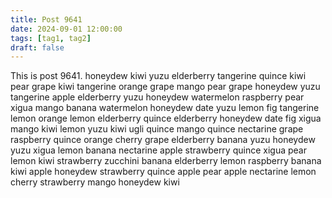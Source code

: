 ```yaml
---
title: Post 9641
date: 2024-09-01 12:00:00
tags: [tag1, tag2]
draft: false
---
```

This is post 9641.
honeydew
kiwi
yuzu
elderberry
tangerine
quince
kiwi
pear
grape
kiwi
tangerine
orange
grape
mango
pear
grape
honeydew
yuzu
tangerine
apple
elderberry
yuzu
honeydew
watermelon
raspberry
pear
xigua
mango
banana
watermelon
honeydew
date
yuzu
lemon
fig
tangerine
lemon
orange
lemon
elderberry
quince
elderberry
honeydew
date
fig
xigua
mango
kiwi
lemon
yuzu
kiwi
ugli
quince
mango
quince
nectarine
grape
raspberry
quince
orange
cherry
grape
elderberry
banana
yuzu
honeydew
yuzu
xigua
lemon
banana
nectarine
apple
strawberry
quince
xigua
pear
lemon
kiwi
strawberry
zucchini
banana
elderberry
lemon
raspberry
banana
kiwi
apple
honeydew
strawberry
quince
apple
pear
apple
nectarine
lemon
cherry
strawberry
mango
honeydew
kiwi
